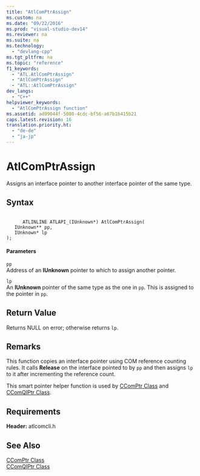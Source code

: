```yaml
---
title: "AtlComPtrAssign"
ms.custom: na
ms.date: "09/22/2016"
ms.prod: "visual-studio-dev14"
ms.reviewer: na
ms.suite: na
ms.technology: 
  - "devlang-cpp"
ms.tgt_pltfrm: na
ms.topic: "reference"
f1_keywords: 
  - "ATL.AtlComPtrAssign"
  - "AtlComPtrAssign"
  - "ATL::AtlComPtrAssign"
dev_langs: 
  - "C++"
helpviewer_keywords: 
  - "AtlComPtrAssign function"
ms.assetid: ad99044f-5080-4cdc-bf56-a67b1b415b21
caps.latest.revision: 16
translation.priority.ht: 
  - "de-de"
  - "ja-jp"
---
```

# AtlComPtrAssign
Assigns an interface pointer to another interface pointer of the same type.  
  
## Syntax  
  
```  
  
      ATLINLINE ATLAPI_(IUnknown*) AtlComPtrAssign(  
   IUnknown** pp,  
   IUnknown* lp  
);  
```  
  
#### Parameters  
 `pp`  
 Address of an **IUnknown** pointer to which to assign another pointer.  
  
 `lp`  
 An **IUnknown** pointer of the same type as the one in `pp`. This is assigned to the pointer in `pp`.  
  
## Return Value  
 Returns NULL on error; otherwise returns `lp`.  
  
## Remarks  
 This function copies an interface pointer using COM reference counting rules. It calls **Release** on the interface pointed to by `pp` and then assigns `lp` to it after incrementing the reference count.  
  
 This smart pointer helper function is used by [CComPtr Class](../vs140/ccomptr-class.md) and [CComQIPtr Class](../vs140/ccomqiptr-class.md).  
  
## Requirements  
 **Header:** atlcomcli.h  
  
## See Also  
 [CComPtr Class](../vs140/ccomptr-class.md)   
 [CComQIPtr Class](../vs140/ccomqiptr-class.md)